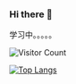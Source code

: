 ### Hi there 👋
学习中。。。。。
<!--
**Orochi-Adde/Orochi-Adde** is a ✨ _special_ ✨ repository because its `README.md` (this file) appears on your GitHub profile.

Here are some ideas to get you started:

- 🔭 I’m currently working on ...
- 🌱 I’m currently learning ...
- 👯 I’m looking to collaborate on ...
- 🤔 I’m looking for help with ...
- 💬 Ask me about ...
- 📫 How to reach me: ...
- 😄 Pronouns: ...
- ⚡ Fun fact: ...
-->
![Visitor Count](https://profile-counter.glitch.me/Christmas/count.svg)
<!-- [![Top Langs](https://github-readme-stats.vercel.app/api/top-langs/?username=Orochi-Adde)](https://github.com/Orochi-Adde/github-readme-stats) -->
[![Top Langs](https://github-readme-stats.vercel.app/api/top-langs/?username=Orochi-Adde&layout=compact)](https://github.com/Orochi-Adde/github-readme-stats)
